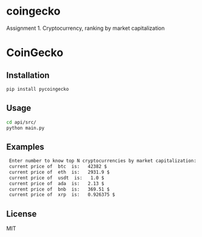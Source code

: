 # coingecko
Assignment 1. Cryptocurrency, ranking by market capitalization
 # CoinGecko
## Installation
```sh
pip install pycoingecko
```

## Usage
```sh
cd api/src/
python main.py
```

## Examples
```sh
 Enter number to know top N cryptocurrencies by market capitalization: 6
 current price of  btc  is:   42382 $
 current price of  eth  is:   2931.9 $
 current price of  usdt  is:   1.0 $
 current price of  ada  is:   2.13 $
 current price of  bnb  is:   369.51 $
 current price of  xrp  is:   0.926375 $
```

## License

MIT
